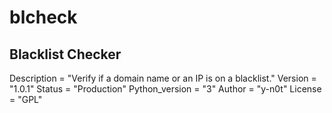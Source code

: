# blcheck


## Blacklist Checker


Description = "Verify if a domain name or an IP is on a blacklist."
Version = "1.0.1"
Status = "Production"
Python_version = "3"
Author = "y-n0t"
License = "GPL"


